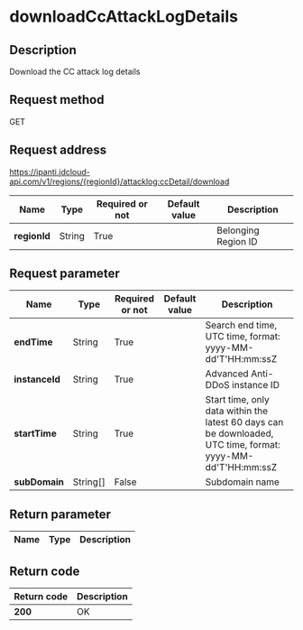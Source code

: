 # downloadCcAttackLogDetails


## Description
Download the CC attack log details

## Request method
GET

## Request address
https://ipanti.jdcloud-api.com/v1/regions/{regionId}/attacklog:ccDetail/download

|Name|Type|Required or not|Default value|Description|
|---|---|---|---|---|
|**regionId**|String|True||Belonging Region ID|

## Request parameter
|Name|Type|Required or not|Default value|Description|
|---|---|---|---|---|
|**endTime**|String|True||Search end time, UTC time, format: yyyy-MM-dd'T'HH:mm:ssZ|
|**instanceId**|String|True||Advanced Anti-DDoS instance ID|
|**startTime**|String|True||Start time, only data within the latest 60 days can be downloaded, UTC time, format: yyyy-MM-dd'T'HH:mm:ssZ|
|**subDomain**|String[]|False||Subdomain name|


## Return parameter
|Name|Type|Description|
|---|---|---|



## Return code
|Return code|Description|
|---|---|
|**200**|OK|
